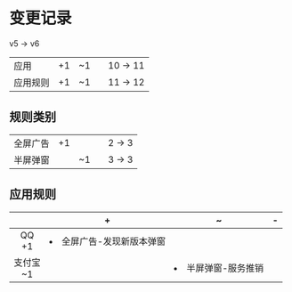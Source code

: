 # 变更记录

v5 -> v6

||||||
|-|:-:|:-:|:-:|:-:|
|应用|+1|~1||10 -> 11|
|应用规则|+1|~1||11 -> 12|

## 规则类别

||||||
|-|:-:|:-:|:-:|:-:|
|全屏广告|+1|||2 -> 3|
|半屏弹窗||~1||3 -> 3|

## 应用规则

||+|~|-|
|:-:|-|-|-|
|QQ<br>+1|<li>全屏广告-发现新版本弹窗|||
|支付宝<br>~1||<li>半屏弹窗-服务推销||
